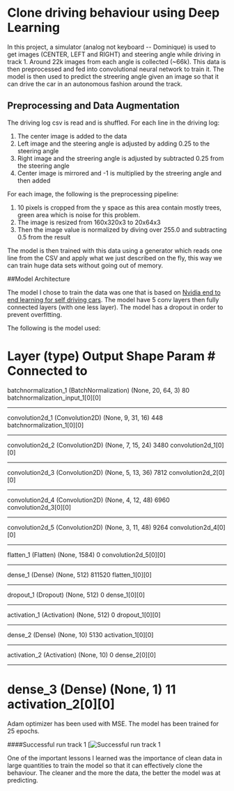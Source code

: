 Clone driving behaviour using Deep Learning
===


In this project, a simulator (analog not keyboard -- Dominique) is used to get images (CENTER, LEFT and RIGHT) and steering angle while driving in track 1. Around 22k images from each angle is collected (~66k).
This data is then preprocessed and fed into convolutional neural network to train it.
The model is then used to predict the streering angle given an image so that it can drive the car in an autonomous fashion around the track.


## Preprocessing and Data Augmentation
The driving log csv is read and is shuffled.
For each line in the driving log:
1. The center image is added to the data
2. Left image and the steering angle is adjusted by adding 0.25 to the steering angle
3. Right image and the streering angle is adjusted by subtracted 0.25 from the steering angle
4. Center image is mirrored and -1 is multiplied by the streering angle and then added

For each image, the following is the preprocessing pipeline:
1. 10 pixels is cropped from the y space as this area contain mostly trees, green area which is noise for this problem.
2. The image is resized from 160x320x3 to 20x64x3
3. Then the image value is normalized by diving over 255.0 and subtracting 0.5 from the result

The model is then trained with this data using a generator which reads one line from the CSV and apply what we just described on the fly, this way we can train huge data sets without going out of memory.


##Model Architecture

The model I chose to train the data was one that is based on [Nvidia end to end learning for self driving cars](http://images.nvidia.com/content/tegra/automotive/images/2016/solutions/pdf/end-to-end-dl-using-px.pdf).
The model have 5 conv layers then fully connected layers (with one less layer).
The model has a dropout in order to prevent overfitting.

The following is the model used:

Layer (type)                                     Output Shape                     Param #           Connected to
======================================================================================================================================================
batchnormalization_1 (BatchNormalization)        (None, 20, 64, 3)                80                batchnormalization_input_1[0][0]
______________________________________________________________________________________________________________________________________________________
convolution2d_1 (Convolution2D)                  (None, 9, 31, 16)                448               batchnormalization_1[0][0]
______________________________________________________________________________________________________________________________________________________
convolution2d_2 (Convolution2D)                  (None, 7, 15, 24)                3480              convolution2d_1[0][0]
______________________________________________________________________________________________________________________________________________________
convolution2d_3 (Convolution2D)                  (None, 5, 13, 36)                7812              convolution2d_2[0][0]
______________________________________________________________________________________________________________________________________________________
convolution2d_4 (Convolution2D)                  (None, 4, 12, 48)                6960              convolution2d_3[0][0]
______________________________________________________________________________________________________________________________________________________
convolution2d_5 (Convolution2D)                  (None, 3, 11, 48)                9264              convolution2d_4[0][0]
______________________________________________________________________________________________________________________________________________________
flatten_1 (Flatten)                              (None, 1584)                     0                 convolution2d_5[0][0]
______________________________________________________________________________________________________________________________________________________
dense_1 (Dense)                                  (None, 512)                      811520            flatten_1[0][0]
______________________________________________________________________________________________________________________________________________________
dropout_1 (Dropout)                              (None, 512)                      0                 dense_1[0][0]
______________________________________________________________________________________________________________________________________________________
activation_1 (Activation)                        (None, 512)                      0                 dropout_1[0][0]
______________________________________________________________________________________________________________________________________________________
dense_2 (Dense)                                  (None, 10)                       5130              activation_1[0][0]
______________________________________________________________________________________________________________________________________________________
activation_2 (Activation)                        (None, 10)                       0                 dense_2[0][0]
______________________________________________________________________________________________________________________________________________________
dense_3 (Dense)                                  (None, 1)                        11                activation_2[0][0]
======================================================================================================================================================

Adam optimizer has been used with MSE.
The model has been trained for 25 epochs.

####Successful run track 1
[![Successful run track 1](https://youtu.be/YWx8ivuDQ7U)

One of the important lessons I learned was the importance of clean data in large quantities to train the model so that it can effectively clone the behaviour.
The cleaner and the more the data, the better the model was at predicting.
